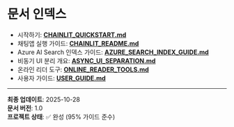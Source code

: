 # 문서 인덱스

- 시작하기: **[CHAINLIT_QUICKSTART.md](CHAINLIT_QUICKSTART.md)**
- 채팅앱 실행 가이드: **[CHAINLIT_README.md](CHAINLIT_README.md)**
- Azure AI Search 인덱스 가이드: **[AZURE_SEARCH_INDEX_GUIDE.md](AZURE_SEARCH_INDEX_GUIDE.md)**
- 비동기 UI 분리 개요: **[ASYNC_UI_SEPARATION.md](ASYNC_UI_SEPARATION.md)**
- 온라인 리더 도구: **[ONLINE_READER_TOOLS.md](ONLINE_READER_TOOLS.md)**
- 사용자 가이드: **[USER_GUIDE.md](USER_GUIDE.md)**

---

**최종 업데이트**: 2025-10-28  
**문서 버전**: 1.0  
**프로젝트 상태**: ✅ 완성 (95% 가이드 준수)
